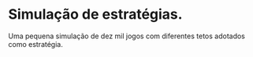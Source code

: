 # Simulação de estratégias.
Uma pequena simulação de dez mil jogos com diferentes tetos adotados como estratégia.